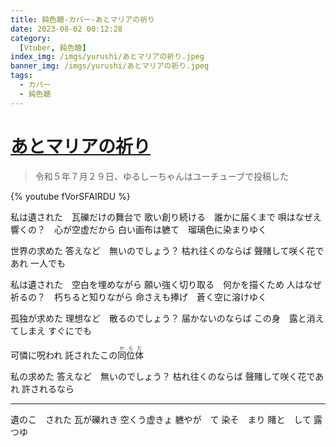 ```yaml
---
title: 鈍色聴-カバー-あとマリアの祈り
date: 2023-08-02 00:12:28
category:
  [Vtuber, 鈍色聴]
index_img: /imgs/yurushi/あとマリアの祈り.jpeg
banner_img: /imgs/yurushi/あとマリアの祈り.jpeg
tags:
  - カバー
  - 鈍色聴
---
```


<script src='/js/diy/resize-ifram.js'></script>

# [あとマリアの祈り](https://www.youtube.com/watch?v=BC_5UMTTvYY)

> 令和５年７月２９日、ゆるしーちゃんはユーチューブで投稿した

{% youtube fVorSFAIRDU %}

私は遺された　瓦礫だけの舞台で
歌い創り続ける　誰かに届くまで
唄はなぜえ響くの？　心が空虚だから
白い画布は軈て　瑠璃色に染まりゆく

世界の求めた
答えなど　無いのでしょう？
枯れ往くのならば
聲賭して咲く花であれ
一人でも

私は遺された　空白を埋めながら
願い強く切り取る　何かを描くため
人はなぜ祈るの？　朽ちると知りながら
命さえも捧げ　蒼く空に溶けゆく

孤独が求めた
理想など　散るのでしょう？
届かないのならば
この身　露と消えてしまえ
すぐにでも

可憐に呪われ
<ruby>託されたこの<rt></rt>同<rt>か</rt>位<rt>ら</rt>体<rt>だ</rt></ruby>

私の求めた
答えなど　無いのでしょう？
枯れ往くのならば
聲賭して咲く花であれ
許されるなら











- - -

遺のこ　された
瓦が礫れき
空くう虚きょ
軈やが　て
染そ　まり
賭と　して
露つゆ